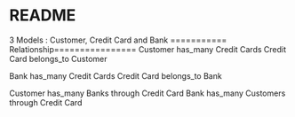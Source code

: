 # README


3 Models : Customer, Credit Card and Bank
=========== Relationship================
Customer has_many Credit Cards
Credit Card belongs_to Customer

Bank has_many Credit Cards
Credit Card belongs_to Bank

Customer has_many Banks through Credit Card
Bank has_many Customers through Credit Card



<!-- This README would normally document whatever steps are necessary to get the
application up and running.

Things you may want to cover:

* Ruby version

* System dependencies

* Configuration

* Database creation

* Database initialization

* How to run the test suite

* Services (job queues, cache servers, search engines, etc.)

* Deployment instructions

* ... -->
